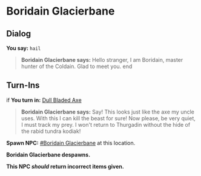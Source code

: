 # Boridain Glacierbane


## Dialog

**You say:** `hail`



>**Boridain Glacierbane says:** Hello stranger, I am Boridain, master hunter of the Coldain. Glad to meet you.
end

## Turn-Ins





if **You turn in:** [Dull Bladed Axe](/item/30265)


>**Boridain Glacierbane says:** Say! This looks just like the axe my uncle uses. With this I can kill the beast for sure! Now please, be very quiet, I must track my prey. I won't return to Thurgadin without the hide of the rabid tundra kodiak!


**Spawn NPC:**  [\#Boridain Glacierbane](/npc/116016) at this location.


**Boridain Glacierbane despawns.**

**This NPC *should* return incorrect items given.**
